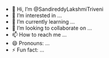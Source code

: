 - 👋 Hi, I’m @SandireddyLakshmiTriveni
- 👀 I’m interested in ...
- 🌱 I’m currently learning ...
- 💞️ I’m looking to collaborate on ...
- 📫 How to reach me ...
- 😄 Pronouns: ...
- ⚡ Fun fact: ...

<!---
SangireddyTriveni/SangireddyTriveni is a ✨ special ✨ repository because its `README.md` (this file) appears on your GitHub profile.
You can click the Preview link to take a look at your changes.
--->
